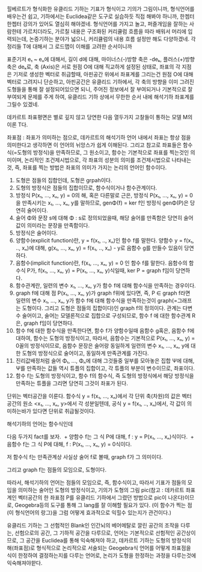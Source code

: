 힐베르트가 형식화한 유클리드 기하는 기표가 형식이고 기의가 그림이니까, 형식언어를 배우는건 쉽고, 기하에서는 Euclidea같은 도구로 실습하듯 직접 해봐야 하니까, 한쳅터 한쳅터 강의가 있어도 열심히 해야겠네. 형식언어를 가지고 놀고, 퍼즐개임을 잘하는 사람한테 가르치더라도, 가르칠 내용은 구조화된 커리큘럼 흐름을 따라 배워서 머리에 입력되는데, 논증기하는 분야가 넓으니, 커리큘럼의 내용 흐름 설정만 해도 다양하겠네. 각 정리들 T에 대해서 그 로드맵이 이해를 고려한 순서이니까

표준기저 e₁ ~ eₙ에 대해서, 길이 d에 대해, 마이너스(-)방향 축은 -deₖ, 플러스(+)방향 축은 deₖ로, 축 (Axis)은 서로 원점 O에 대해 직교하게 설정된 상태로, 좌표의 각 지점은 기저로 생성한 벡터로 취급할때, 아핀공간 위에서 좌표계를 그리는건 원점 O에 대해 벡터로 그려지니 단순하고, 아핀공간은 유클리드 기하에서, 각 축의 방향을 이미 그려진 도형들을 통해 잘 설정되어있으면 되니, 주어진 정보에서 잘 부여되거나 기본적으로 잘 부여되게 문제를 주게 하여, 유클리드 기하 상에서 무한한 순서 내에 해석기하 좌표계를 그릴수 있겠네.

데카르트 좌표평면은 별로 깊지 않고 당연한 다음 열두가지 고찰들이 통하는 모델 M의 이론 T다.

좌표점 : 좌표가 의미하는 점으로, 데카르트의 해석기하 언어 내에서 좌표는 항상 점을 의미한다고 생각하면 이 언어의 뉘앙스가 쉽게 이해된다. 그리고 참고로 좌표들은 함수식(=도형의 방정식)을 만족하므로, 그 원소이고, 함수는 기본적으로 좌표를 찍는것인 의미이며, 논리적인 조건제시법으로, 각 좌표의 성분의 의미를 조건제시법으로 나타내는것, 즉, 좌표를 찍는 방법은 좌표의 의미가 가지는 논리의 언어인 함수이다.

1. 도형은 점들의 집합인데, 도형은 grpah이다.
2. 도형의 방정식은 점들의 집합이므로, 함수식이거나 함수관계이다.
3. 방정식 P(x₁, ..., xₙ, y) = 0의 해, 혹은 다른말로 근은, 방정식 P(x₁, ..., xₙ, y) = 0을 만족시키는 x₁, ..., xₙ, y를 말하므로, genΦ(f) = ker f인 방정식 genΦ(P)은 당연히 술어이다.
4. 술어 Φ와 문장 s에 대해 Φ : s로 정의되었을때, 해당 술어를 만족함은 당연히 술어값이 의미라는 문장을 만족함이다.
5. 방정식은 술어이다.
6. 양함수(explicit function)란, y = f(x₁, .., xₙ)인 함수 f를 말한다. 양함수 y = f(x₁, .., xₙ)에 대해, g(x₁, ..., xₙ, y) = f(x₁, .., xₙ) - y로 음함수 g를 만들수 있음이 당연하다.
7. 음함수(implicit function)란, f(x₁, ..., xₙ, y) = 0 인 함수 f를 말한다. 음함수의 함수식 P가, f(x₁, ..., xₙ, y) = P(x₁, ..., xₙ, y)식일때, ker P = graph f임이 당연하다.
8. 함수관계란, 일련의 변수 x₁, ..., xₙ, y가 함수 f에 대해 함수식을 만족하는 경우이다.
9. graph f에 대해 점 P(x₁, ..., xₙ, y)가 graph f위에 있다면, 즉, P ∈ graph f라면 일련의 변수 x₁, ..., xₙ, y가 함수 f에 대해 함수식을 만족하는것이 graph(=그래프는 도형이다. 그리고 도형은 점들의 집합이다)인 graph f의 정의이다. 관계는 다변수 술어이고, 술어는 모델론적으로 집합으로 구성되므로, 함수 f 에 대한 함수관계 R은, graph f임이 당연하다.
10. 함수 f에 대한 함수식을 만족한다면, 함수 f가 양함수일때 음함수 g혹은, 음함수 f에 대하여, 함수는 도형의 방정식이고, 따라서, 음함수는 기본적으로 P(x₁, ..., xₙ, y) = 0꼴의 방정식이므로, 음함수 문장은 술어랑 동일하게 일련의 변수 x₁, ..., xₙ, y에 대한 도형의 방정식으로 술어이고, 동일하게 만족관계를 가진다.
11. 진리값배정처럼 술어 Φ₁, ..., Φₙ에 대해 그것들중 일부를 모아놓은 집합 Ψ에 대해, Ψ를 만족하는 값들 역시 튜플의 집합이고, 각 튜플의 부분이 변수이므로, 좌표이다.
12. 함수 f는 도형의 방정식이고, 함수 f의 함수식, 즉 도형의 방정식에서 해당 방정식을 만족하는 튜플을 그리면 당연히 그것이 좌표가 된다.

단위는 벡터공간을 이룬다. 함수식 y = f(x₁, ..., xₙ)에서 각 단위 축(차원)의 값은 벡터공간의 원소 <x₁, ..., xₙ, y>에서 각 성분일텐데, 공식 y = f(x₁, .., xₙ)에서, 각 값이 의미하는바가 있다면 단위로 취급될것이다.

해석기하의 언어는 함수식인데

다음 두가지 fact를 보자.
 + 양함수 f는 그 식 P에 대해, f : y = P(x₁, ..., xₙ)식이다.
 + 음함수 f는 그 식 P에 대해, f : P(x₁, ..., xₙ, y) = 0식이다.

저 함수식 f는 만족관계상 사실상 술어 f로 볼때, graph f가 그 의미이다.

그리고 graph f는 점들의 모임으로, 도형이다.

따라서, 해석기하의 언어는 점들의 모임으로, 즉, 함수식이고, 따라서 기표가 점들의 모임을 의미하는 술어인 도형의 방정식이고, 기의가 도형의 그림 pic(참고 : 데카르트 좌표계인 벡터공간의 한 좌표점 P를 유클리드 기하에서 그렸던 방법으로 pic이 나온다)이므로, Geogebra등의 도구를 통해 그 lang를 잘 이해할 필요가 있다. (이 함수가 찍는 점(이 형식언어의 랑그)을 그럼 어떻게 효과적으로 익힐수 있는지가 관건이다.)

유클리드 기하는 그 선험적인 Blank인 인간뇌의 베어메탈로 깔린 공간의 조작을 다루는, 선험으로의 공간, 그 기하적 공간을 다루므로, 언어는 기본적으로 선험적인 공간상이므로, 그 공간을 Euclidea를 통해 익숙해져야 하고, 데카르트 기하는 도형의 방정식의 해(좌표점)로 형식적으로 논리적으로 서술되는 Geogebra식 언어를 어떻게 좌표점을 식이 한정하여 결정하는지를 다루는 언어로, 논리가 도형을 한정하는 과정을 다루는것에 익숙해져야핟다.